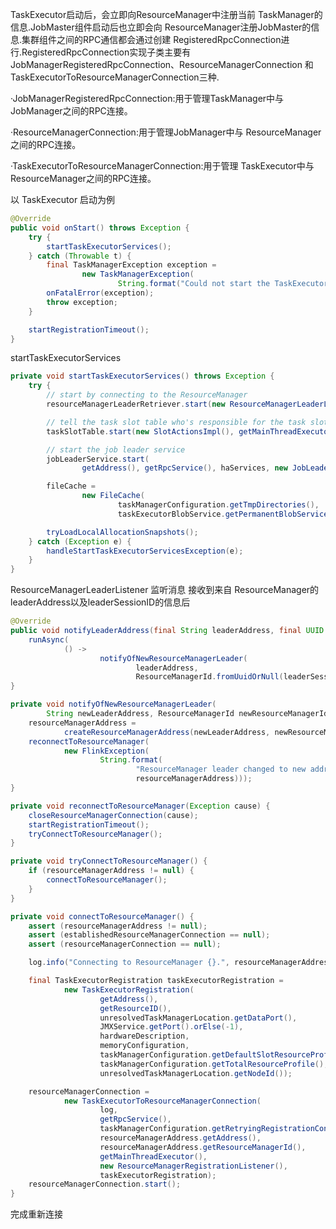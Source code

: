 TaskExecutor启动后，会立即向ResourceManager中注册当前 TaskManager的信息.JobMaster组件启动后也立即会向 ResourceManager注册JobMaster的信息.集群组件之间的RPC通信都会通过创建 RegisteredRpcConnection进行.RegisteredRpcConnection实现子类主要有 JobManagerRegisteredRpcConnection、ResourceManagerConnection 和TaskExecutorToResourceManagerConnection三种.

·JobManagerRegisteredRpcConnection:用于管理TaskManager中与 JobManager之间的RPC连接。

·ResourceManagerConnection:用于管理JobManager中与 ResourceManager之间的RPC连接。

·TaskExecutorToResourceManagerConnection:用于管理 TaskExecutor中与ResourceManager之间的RPC连接。

以 TaskExecutor 启动为例

```java
@Override
public void onStart() throws Exception {
    try {
        startTaskExecutorServices();
    } catch (Throwable t) {
        final TaskManagerException exception =
                new TaskManagerException(
                        String.format("Could not start the TaskExecutor %s", getAddress()), t);
        onFatalError(exception);
        throw exception;
    }

    startRegistrationTimeout();
}
```

startTaskExecutorServices

```java
private void startTaskExecutorServices() throws Exception {
    try {
        // start by connecting to the ResourceManager
        resourceManagerLeaderRetriever.start(new ResourceManagerLeaderListener());

        // tell the task slot table who's responsible for the task slot actions
        taskSlotTable.start(new SlotActionsImpl(), getMainThreadExecutor());

        // start the job leader service
        jobLeaderService.start(
                getAddress(), getRpcService(), haServices, new JobLeaderListenerImpl());

        fileCache =
                new FileCache(
                        taskManagerConfiguration.getTmpDirectories(),
                        taskExecutorBlobService.getPermanentBlobService());

        tryLoadLocalAllocationSnapshots();
    } catch (Exception e) {
        handleStartTaskExecutorServicesException(e);
    }
}
```

ResourceManagerLeaderListener 监听消息 接收到来自 ResourceManager的leaderAddress以及leaderSessionID的信息后

```java
@Override
public void notifyLeaderAddress(final String leaderAddress, final UUID leaderSessionID) {
    runAsync(
            () ->
                    notifyOfNewResourceManagerLeader(
                            leaderAddress,
                            ResourceManagerId.fromUuidOrNull(leaderSessionID)));
}
```

```java
private void notifyOfNewResourceManagerLeader(
        String newLeaderAddress, ResourceManagerId newResourceManagerId) {
    resourceManagerAddress =
            createResourceManagerAddress(newLeaderAddress, newResourceManagerId);
    reconnectToResourceManager(
            new FlinkException(
                    String.format(
                            "ResourceManager leader changed to new address %s",
                            resourceManagerAddress)));
}
```

```java
private void reconnectToResourceManager(Exception cause) {
    closeResourceManagerConnection(cause);
    startRegistrationTimeout();
    tryConnectToResourceManager();
}
```

```java
private void tryConnectToResourceManager() {
    if (resourceManagerAddress != null) {
        connectToResourceManager();
    }
}
```

```java
private void connectToResourceManager() {
    assert (resourceManagerAddress != null);
    assert (establishedResourceManagerConnection == null);
    assert (resourceManagerConnection == null);

    log.info("Connecting to ResourceManager {}.", resourceManagerAddress);

    final TaskExecutorRegistration taskExecutorRegistration =
            new TaskExecutorRegistration(
                    getAddress(),
                    getResourceID(),
                    unresolvedTaskManagerLocation.getDataPort(),
                    JMXService.getPort().orElse(-1),
                    hardwareDescription,
                    memoryConfiguration,
                    taskManagerConfiguration.getDefaultSlotResourceProfile(),
                    taskManagerConfiguration.getTotalResourceProfile(),
                    unresolvedTaskManagerLocation.getNodeId());

    resourceManagerConnection =
            new TaskExecutorToResourceManagerConnection(
                    log,
                    getRpcService(),
                    taskManagerConfiguration.getRetryingRegistrationConfiguration(),
                    resourceManagerAddress.getAddress(),
                    resourceManagerAddress.getResourceManagerId(),
                    getMainThreadExecutor(),
                    new ResourceManagerRegistrationListener(),
                    taskExecutorRegistration);
    resourceManagerConnection.start();
}
```

完成重新连接